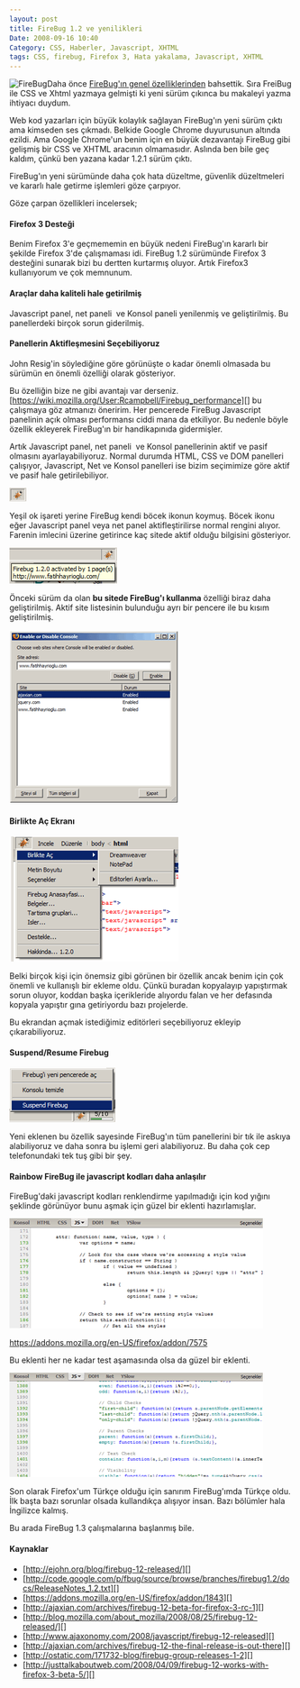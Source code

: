 ```yaml
---
layout: post
title: FireBug 1.2 ve yenilikleri
Date: 2008-09-16 10:40
Category: CSS, Haberler, Javascript, XHTML
tags: CSS, firebug, Firefox 3, Hata yakalama, Javascript, XHTML
---
```


![][100]Daha önce [FireBug'ın genel özelliklerinden][] bahsettik. Sıra
FreiBug ile CSS ve Xhtml yazmaya gelmişti ki yeni sürüm çıkınca bu
makaleyi yazma ihtiyacı duydum.

Web kod yazarları için büyük kolaylık sağlayan FireBug'ın yeni sürüm
çıktı ama kimseden ses çıkmadı. Belkide Google Chrome duyurusunun
altında ezildi. Ama Google Chrome'un benim için en büyük dezavantajı
FireBug gibi gelişmiş bir CSS ve XHTML aracının olmamasıdır. Aslında ben
bile geç kaldım, çünkü ben yazana kadar 1.2.1 sürüm çıktı.

FireBug'ın yeni sürümünde daha çok hata düzeltme, güvenlik düzeltmeleri
ve kararlı hale getirme işlemleri göze çarpıyor.

Göze çarpan özellikleri incelersek;

#### Firefox 3 Desteği

Benim Firefox 3'e geçmememin en büyük nedeni FireBug'ın kararlı bir
şekilde Firefox 3'de çalışmaması idi. FireBug 1.2 sürümünde Firefox 3
desteğini sunarak bizi bu dertten kurtarmış oluyor. Artık Firefox3
kullanıyorum ve çok memnunum.

#### Araçlar daha kaliteli hale getirilmiş

Javascript panel, net paneli  ve Konsol paneli yenilenmiş ve
geliştirilmiş. Bu panellerdeki birçok sorun giderilmiş.

#### Panellerin Aktifleşmesini Seçebiliyoruz

John Resig'in söylediğine göre görünüşte o kadar önemli olmasada bu
sürümün en önemli özelliği olarak gösteriyor.

Bu özelliğin bize ne gibi avantajı var derseniz.
[https://wiki.mozilla.org/User:Rcampbell/Firebug_performance][] bu
çalışmaya göz atmanızı öneririm. Her pencerede FireBug Javascript
panelinin açık olması performansı ciddi mana da etkiliyor. Bu nedenle
böyle özellik ekleyerek FireBug'ın bir handikapınıda gidermişler.

Artık Javascript panel, net paneli  ve Konsol panellerinin aktif ve
pasif olmasını ayarlayabiliyoruz. Normal durumda HTML, CSS ve DOM
panelleri çalışıyor, Javascript, Net ve Konsol panelleri ise bizim
seçimimize göre aktif ve pasif hale getirilebiliyor.

![FireBug ikonu][]

Yeşil ok işareti yerine FireBug kendi böcek ikonun koymuş. Böcek ikonu
eğer Javascript panel veya net panel aktifleştirilirse normal rengini
alıyor. Farenin imlecini üzerine getirince kaç sitede aktif olduğu
bilgisini gösteriyor.

![Fare üzerine gelince][]

Önceki sürüm da olan **bu sitede FireBug'ı kullanma** özelliği biraz
daha geliştirilmiş. Aktif site listesinin bulunduğu ayrı bir pencere ile
bu kısım geliştirilmiş.

![Site][]

#### Birlikte Aç Ekranı

![Birlikte aç][]

Belki birçok kişi için önemsiz gibi görünen bir özellik ancak benim için
çok önemli ve kullanışlı bir ekleme oldu. Çünkü buradan kopyalayıp
yapıştırmak sorun oluyor, koddan başka içerikleride alıyordu falan ve
her defasında kopyala yapıştır gına getiriyordu bazı projelerde.

Bu ekrandan açmak istediğimiz editörleri seçebiliyoruz ekleyip
çıkarabiliyoruz.

#### Suspend/Resume Firebug

![Suspend/Resume][]

Yeni eklenen bu özellik sayesinde FireBug'ın tüm panellerini bir tık ile
askıya alabiliyoruz ve daha sonra bu işlemi geri alabiliyoruz. Bu daha
çok cep telefonundaki tek tuş gibi bir şey.

#### Rainbow FireBug ile javascript kodları daha anlaşılır

FireBug'daki javascript kodları renklendirme yapılmadığı için kod yığını
şeklinde görünüyor bunu aşmak için güzel bir eklenti hazırlamışlar.

![Renklendirme Öncesi][]

https://addons.mozilla.org/en-US/firefox/addon/7575

Bu eklenti her ne kadar test aşamasında olsa da güzel bir eklenti.

![Renklendirme Sonrası][]

Son olarak Firefox'um Türkçe olduğu için sanırım FireBug'ımda Türkçe
oldu. İlk başta bazı sorunlar olsada kullandıkça alışıyor insan. Bazı
bölümler hala İngilizce kalmış.

Bu arada FireBug 1.3 çalışmalarına başlanmış bile.

#### Kaynaklar

-   [http://ejohn.org/blog/firebug-12-released/][]
-   [http://code.google.com/p/fbug/source/browse/branches/firebug1.2/docs/ReleaseNotes_1.2.txt][]
-   [https://addons.mozilla.org/en-US/firefox/addon/1843][]
-   [http://ajaxian.com/archives/firebug-12-beta-for-firefox-3-rc-1][]
-   [http://blog.mozilla.com/about_mozilla/2008/08/25/firebug-12-released/][]
-   [http://www.ajaxonomy.com/2008/javascript/firebug-12-released][]
-   [http://ajaxian.com/archives/firebug-12-the-final-release-is-out-there][]
-   [http://ostatic.com/171732-blog/firebug-group-releases-1-2][]
-   [http://justtalkaboutweb.com/2008/04/09/firebug-12-works-with-firefox-3-beta-5/][]


  [100]: /images/firebug_12.jpg "FireBug"

  [FireBug'ın genel özelliklerinden]: http://www.fatihhayrioglu.com/?p=564
  [https://wiki.mozilla.org/User:Rcampbell/Firebug_performance]: https://wiki.mozilla.org/User:Rcampbell/Firebug_performance
  [FireBug ikonu]: /images/firebug_ikon.gif
  [Fare üzerine gelince]: /images/firebug_uzer_gel.gif
  [Site]: /images/site.gif
  [Birlikte aç]: /images/birlikteac.gif
  [Suspend/Resume]: /images/suspend_resume.gif
  [Renklendirme Öncesi]: /images/renklendirme_oncesi.gif
  [Renklendirme Sonrası]: /images/renklendir.gif
  [http://ejohn.org/blog/firebug-12-released/]: http://ejohn.org/blog/firebug-12-released/
  [http://code.google.com/p/fbug/source/browse/branches/firebug1.2/docs/ReleaseNotes_1.2.txt]: http://code.google.com/p/fbug/source/browse/branches/firebug1.2/docs/ReleaseNotes_1.2.txt
    "http://code.google.com/p/fbug/source/browse/branches/firebug1.2/docs/ReleaseNotes_1.2.txt"
  [https://addons.mozilla.org/en-US/firefox/addon/1843]: https://addons.mozilla.org/en-US/firefox/addon/1843
  [http://ajaxian.com/archives/firebug-12-beta-for-firefox-3-rc-1]: http://ajaxian.com/archives/firebug-12-beta-for-firefox-3-rc-1
  [http://blog.mozilla.com/about_mozilla/2008/08/25/firebug-12-released/]: http://blog.mozilla.com/about_mozilla/2008/08/25/firebug-12-released/
  [http://www.ajaxonomy.com/2008/javascript/firebug-12-released]: http://www.ajaxonomy.com/2008/javascript/firebug-12-released
  [http://ajaxian.com/archives/firebug-12-the-final-release-is-out-there]: http://ajaxian.com/archives/firebug-12-the-final-release-is-out-there
  [http://ostatic.com/171732-blog/firebug-group-releases-1-2]: http://ostatic.com/171732-blog/firebug-group-releases-1-2
  [http://justtalkaboutweb.com/2008/04/09/firebug-12-works-with-firefox-3-beta-5/]: http://justtalkaboutweb.com/2008/04/09/firebug-12-works-with-firefox-3-beta-5/
